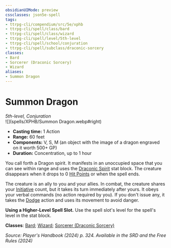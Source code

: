 ```yaml
---
obsidianUIMode: preview
cssclasses: json5e-spell
tags:
- ttrpg-cli/compendium/src/5e/xphb
- ttrpg-cli/spell/class/bard
- ttrpg-cli/spell/class/wizard
- ttrpg-cli/spell/level/5th-level
- ttrpg-cli/spell/school/conjuration
- ttrpg-cli/spell/subclass/draconic-sorcery
classes:
- Bard
- Sorcerer (Draconic Sorcery)
- Wizard
aliases:
- Summon Dragon
---
```

# Summon Dragon
*5th-level, Conjuration*  
![](spells/XPHB/Summon Dragon.webp#right)

- **Casting time:** 1 Action
- **Range:** 60 feet
- **Components:** V, S, M (an object with the image of a dragon engraved on it worth 500+ GP)
- **Duration:** Concentration, up to 1 hour

You call forth a Dragon spirit. It manifests in an unoccupied space that you can see within range and uses the [Draconic Spirit](/3-Mechanics/CLI/bestiary/dragon/draconic-spirit-xphb.md) stat block. The creature disappears when it drops to 0 [Hit Points](/3-Mechanics/CLI/variant-rules/hit-points-xphb.md) or when the spell ends.

The creature is an ally to you and your allies. In combat, the creature shares your [Initiative](/3-Mechanics/CLI/variant-rules/initiative-xphb.md) count, but it takes its turn immediately after yours. It obeys your verbal commands (no action required by you). If you don't issue any, it takes the [Dodge](/3-Mechanics/CLI/actions.md#Dodge) action and uses its movement to avoid danger.

**Using a Higher-Level Spell Slot.** Use the spell slot's level for the spell's level in the stat block.

**Classes**: [Bard](/3-Mechanics/CLI/lists/list-spells-classes-bard.md); [Wizard](/3-Mechanics/CLI/lists/list-spells-classes-wizard.md); [Sorcerer (Draconic Sorcery)](/3-Mechanics/CLI/lists/list-spells-classes-draconic-sorcery-xphb.md "subclass=XPHB;class=XPHB")

*Source: Player's Handbook (2024) p. 324. Available in the <span title='Systems Reference Document (5.2)'>SRD</span> and the Free Rules (2024)*